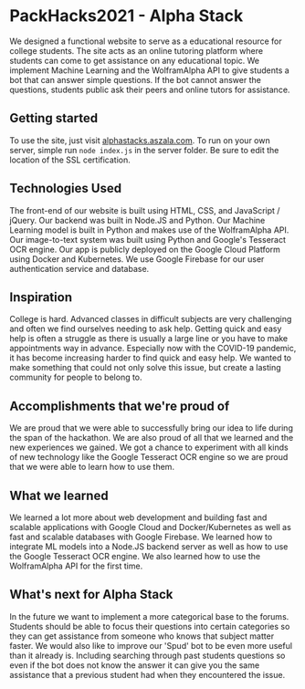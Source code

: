 # PackHacks2021 - Alpha Stack
We designed a functional website to serve as a educational resource for college students. The site acts as an online tutoring platform where students can come to get assistance on any educational topic. We implement Machine Learning and the WolframAlpha API to give students a bot that can answer simple questions. If the bot cannot answer the questions, students public ask their peers and online tutors for assistance.
## Getting started
To use the site, just visit [alphastacks.aszala.com](alphastacks.aszala,com). To run on your own server, simple run ``node index.js`` in the server folder. Be sure to edit the location of the SSL certification.

## Technologies Used
The front-end of our website is built using HTML, CSS, and JavaScript / jQuery. Our backend was built in Node.JS and Python. Our Machine Learning model is built in Python and makes use of the WolframAlpha API. Our image-to-text system was built using Python and Google's Tesseract OCR engine. Our app is publicly deployed on the Google Cloud Platform using Docker and Kubernetes. We use Google Firebase for our user authentication service and database.
## Inspiration
College is hard. Advanced classes in difficult subjects are very challenging and often we find ourselves needing to ask help. Getting quick and easy help is often a struggle as there is usually a large line or you have to make appointments way in advance. Especially now with the COVID-19 pandemic, it has become increasing harder to find quick and easy help. We wanted to make something that could not only solve this issue, but create a lasting community for people to belong to.
## Accomplishments that we're proud of
We are proud that we were able to successfully bring our idea to life during the span of the hackathon. We are also proud of all that we learned and the new experiences we gained. We got a chance to experiment with all kinds of new technology like the Google Tesseract OCR engine so we are proud that we were able to learn how to use them.
## What we learned
We learned a lot more about web development and building fast and scalable applications with Google Cloud and Docker/Kubernetes as well as fast and scalable databases with Google Firebase. We learned how to integrate ML models into a Node.JS backend server as well as how to use the Google Tesseract OCR engine. We also learned how to use the WolframAlpha API for the first time.
## What's next for Alpha Stack
In the future we want to implement a more categorical base to the forums. Students should be able to focus their questions into certain categories so they can get assistance from someone who knows that subject matter faster. We would also like to improve our 'Spud' bot to be even more useful than it already is. Including searching through past students questions so even if the bot does not know the answer it can give you the same assistance that a previous student had when they encountered the issue.
